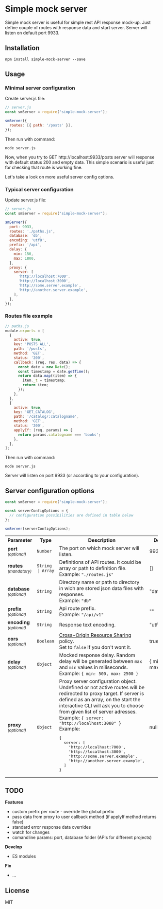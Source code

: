 # Simple mock server

Simple mock server is useful for simple rest API response mock-up. Just define couple of routes with response data and start server. Server will listen on default port 9933.

## Installation

```
npm install simple-mock-server --save
```

## Usage

### Minimal server configuration

Create server.js file:

```javascript
// server.js
const smServer = require('simple-mock-server');

smServer({
  routes: [{ path: '/posts' }],
});
```

Then run with command:

```
node server.js
```

Now, when you try to GET http://localhost:9933/posts server will response with default status 200 and empty data. This simple scenario is useful just for checking that route is working fine.

Let's take a look on more useful server config options.

### Typical server configuration

Update server.js file:

```javascript
// server.js
const smServer = require('simple-mock-server');

smServer({
  port: 9933,
  routes: './paths.js',
  database: 'db',
  encoding: 'utf8',
  prefix: '/api',
  delay: {
    min: 150,
    max: 1800,
  },
  proxy: {
    server: [
      'http://localhost:7000',
      'http://localhost:3000',
      'http://some.server.example',
      'http://another.server.example',
    ],
  },
});
```

### Routes file example

```javascript
// paths.js
module.exports = [
  {
    active: true,
    key: 'POSTS_ALL',
    path: '/posts',
    method: 'GET',
    status: '200',
    callback: (req, res, data) => {
      const date = new Date();
      const timestamp = date.getTime();
      return data.map((item) => {
        item._t = timestamp;
        return item;
      });
    },
  },
  {
    active: true,
    key: 'GET_CATALOG',
    path: '/catalog/:catalogname',
    method: 'GET',
    status: '200',
    applyIf: (req, params) => {
      return params.catalogname === 'books';
    },
  },
];
```

Then run with command:

```
node server.js
```

Server will listen on port 9933 (or according to your configuration).

## Server configuration options

```javascript
const smServer = require('simple-mock-server');

const serverConfigOptions = {
  // configuration possibilities are defined in table below
};

smServer(serverConfigOptions);
```

<table>
  <tr><th>Parameter</th><th>Type</th><th>Description</th><th>Default</th></tr>
  <tr>
    <td><b>port</b><br><small><em>(optional)</em></small></td>
    <td><code>Number</code></td>
    <td>The port on which mock server will listen.</td>
    <td>9933</td>
  </tr>
  <tr>
    <td><b>routes</b><br><small><em>(mandatory)</em></small></td>
    <td><code>String | Array</code></td>
    <td>Definitions of API routes. It could be array or path to definition file.<br>Example: <code>"./routes.js"</code></td>
    <td>[]</td>
  </tr>
  <tr>
    <td><b>database</b><br><small><em>(optional)</em></small></td>
    <td><code>String</code></td>
    <td>Directory name or path to directory in wich are stored json data files with responses.<br>Example: <code>"db"</code></td>
    <td>"database"</td>
  </tr>
  <tr>
    <td><b>prefix</b><br><small><em>(optional)</em></small></td>
    <td><code>String</code></td>
    <td>Api route prefix. <br>Example: <code>"/api/v1"</code></td>
    <td>""</td>
  </tr>
  <tr>
    <td><b>encoding</b><br><small><em>(optional)</em></small></td>
    <td><code>String</code></td>
    <td>Response text encoding.</td>
    <td>"utf8"</td>
  </tr>
  <tr>
    <td><b>cors</b><br><em><small>(optional)</small></em></td>
    <td><code>Boolean</code></td>
    <td>
      <a href="https://developer.mozilla.org/en-US/docs/Web/HTTP/CORS">Cross-Origin Resource Sharing</a> policy.
      <br>Set to <code>false</code> if you don't wont it.
    </td>
    <td>true</td>
  </tr>
  <tr>
    <td><b>delay</b><br><small><em>(optional)</em></small></td>
    <td><code>Object</code></td>
    <td>Mocked response delay. Random delay will be generated between <code>max</code> and <code>min</code> values in miliseconds.
      <br>Example: <code>{ min: 500, max: 2500 }</code>
    </td>
    <td>{ min: 0, max: 0}</td>
  </tr>
  <tr>
    <td><b>proxy</b><br><small><em>(optional)</em></small></td>
    <td><code>Object</code></td>
    <td>Proxy server configuration object. Undefined or not active routes will be redirected to proxy target. If server is defined as an array, on the start the interactive CLI will ask you to choose from given list of server adresses.
      <br>Example: <code>{ server: "http://localhost:3000" }</code>
      <br>Example: 
<pre>
{
  server: [
    'http://localhost:7000',
    'http://localhost:3000',
    'http://some.server.example',
    'http://another.server.example',
  ]
}
</pre>
    </td>
    <td>null</td>
  </tr>
</table>

## TODO

**Features**

- custom prefix per route - override the global prefix
- pass data from proxy to user callback method (if applyIf method returns false)
- standard error response data overrides
- watch for changes
- comandline params: port, database folder (APIs for different projects)

**Develop**

- ES modules

**Fix**

- ...

## License

MIT
